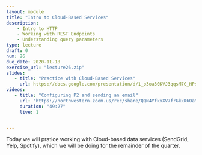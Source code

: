 ```yaml
---
layout: module
title: "Intro to Cloud-Based Services"
description:
    - Intro to HTTP
    - Working with REST Endpoints
    - Understanding query parameters
type: lecture
draft: 0
num: 26
due_date: 2020-11-18
exercise_url: "lecture26.zip"
slides:
   - title: "Practice with Cloud-Based Services"
     url: https://docs.google.com/presentation/d/1_o3oa30KVJ3qqsM7G_HPsKRUsw7RiiqoyKLGdaS7q6A/edit?usp=sharing
videos:
   - title: "Configuring P2 and sending an email"
     url: "https://northwestern.zoom.us/rec/share/QQN4YfkxXV7frGkkK6OaMOJAnsDN4YHJVp2IjXb0fhoky-7rvSYoOVTyFIBZdHsS.BOmWCjR-A0K1LFRW?startTime=1605716239000"
     duration: "49:27"
     live: 1


---
```


Today we will pratice working with Cloud-based data services (SendGrid, Yelp, Spotify), which we will be doing for the remainder of the quarter.